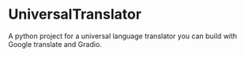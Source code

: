 # UniversalTranslator
A python project for a universal language translator you can  build with Google translate and Gradio.   

